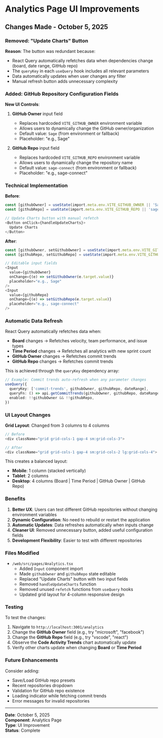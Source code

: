 # Analytics Page UI Improvements

## Changes Made - October 5, 2025

### Removed: "Update Charts" Button
**Reason**: The button was redundant because:
- React Query automatically refetches data when dependencies change (board, date range, GitHub repo)
- The `queryKey` in each `useQuery` hook includes all relevant parameters
- Data automatically updates when user changes any filter
- Manual refresh button adds unnecessary complexity

### Added: GitHub Repository Configuration Fields

**New UI Controls**:
1. **GitHub Owner** input field
   - Replaces hardcoded `VITE_GITHUB_OWNER` environment variable
   - Allows users to dynamically change the GitHub owner/organization
   - Default value: `Sage` (from environment or fallback)
   - Placeholder: "e.g., Sage"

2. **GitHub Repo** input field
   - Replaces hardcoded `VITE_GITHUB_REPO` environment variable
   - Allows users to dynamically change the repository name
   - Default value: `sage-connect` (from environment or fallback)
   - Placeholder: "e.g., sage-connect"

### Technical Implementation

**Before**:
```typescript
const [githubOwner] = useState(import.meta.env.VITE_GITHUB_OWNER || 'Sage');
const [githubRepo] = useState(import.meta.env.VITE_GITHUB_REPO || 'sage-connect');

// Update Charts button with manual refetch
<Button onClick={handleUpdateCharts}>
  Update Charts
</Button>
```

**After**:
```typescript
const [githubOwner, setGithubOwner] = useState(import.meta.env.VITE_GITHUB_OWNER || 'Sage');
const [githubRepo, setGithubRepo] = useState(import.meta.env.VITE_GITHUB_REPO || 'sage-connect');

// Editable input fields
<Input
  value={githubOwner}
  onChange={(e) => setGithubOwner(e.target.value)}
  placeholder="e.g., Sage"
/>
<Input
  value={githubRepo}
  onChange={(e) => setGithubRepo(e.target.value)}
  placeholder="e.g., sage-connect"
/>
```

### Automatic Data Refresh

React Query automatically refetches data when:
- **Board** changes → Refetches velocity, team performance, and issue types
- **Time Period** changes → Refetches all analytics with new sprint count
- **GitHub Owner** changes → Refetches commit trends
- **GitHub Repo** changes → Refetches commit trends

This is achieved through the `queryKey` dependency array:
```typescript
// Example: Commit trends auto-refresh when any parameter changes
useQuery({
  queryKey: ['commit-trends', githubOwner, githubRepo, dateRange],
  queryFn: () => api.getCommitTrends(githubOwner, githubRepo, dateRange),
  enabled: !!githubOwner && !!githubRepo,
})
```

### UI Layout Changes

**Grid Layout**: Changed from 3 columns to 4 columns
```typescript
// Before
<div className="grid grid-cols-1 gap-4 sm:grid-cols-3">

// After  
<div className="grid grid-cols-1 gap-4 sm:grid-cols-2 lg:grid-cols-4">
```

This creates a balanced layout:
- **Mobile**: 1 column (stacked vertically)
- **Tablet**: 2 columns
- **Desktop**: 4 columns (Board | Time Period | GitHub Owner | GitHub Repo)

### Benefits

1. **Better UX**: Users can test different GitHub repositories without changing environment variables
2. **Dynamic Configuration**: No need to rebuild or restart the application
3. **Automatic Updates**: Data refreshes automatically when inputs change
4. **Cleaner UI**: Removed unnecessary button, added useful configuration fields
5. **Development Flexibility**: Easier to test with different repositories

### Files Modified

- `/web/src/pages/Analytics.tsx`
  - Added `Input` component import
  - Made `githubOwner` and `githubRepo` state editable
  - Replaced "Update Charts" button with two input fields
  - Removed `handleUpdateCharts` function
  - Removed unused `refetch` functions from `useQuery` hooks
  - Updated grid layout for 4-column responsive design

### Testing

To test the changes:
1. Navigate to `http://localhost:3001/analytics`
2. Change the **GitHub Owner** field (e.g., try "microsoft", "facebook")
3. Change the **GitHub Repo** field (e.g., try "vscode", "react")
4. Observe the **Code Activity Trends** chart automatically update
5. Verify other charts update when changing **Board** or **Time Period**

### Future Enhancements

Consider adding:
- Save/Load GitHub repo presets
- Recent repositories dropdown
- Validation for GitHub repo existence
- Loading indicator while fetching commit trends
- Error messages for invalid repositories

---

**Date**: October 5, 2025  
**Component**: Analytics Page  
**Type**: UI Improvement  
**Status**: Complete  
